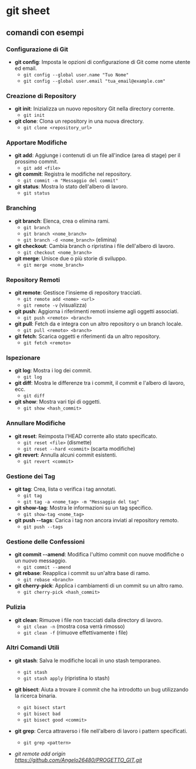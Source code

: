 <!-- @format -->

# git sheet

## comandi con esempi

### Configurazione di Git

- **git config**: Imposta le opzioni di configurazione di Git come nome utente ed email.
  - `git config --global user.name "Tuo Nome"`
  - `git config --global user.email "tua_email@example.com"`

### Creazione di Repository

- **git init**: Inizializza un nuovo repository Git nella directory corrente.
  - `git init`
- **git clone**: Clona un repository in una nuova directory.
  - `git clone <repository_url>`

### Apportare Modifiche

- **git add**: Aggiunge i contenuti di un file all'indice (area di stage) per il prossimo commit.
  - `git add <file>`
- **git commit**: Registra le modifiche nel repository.
  - `git commit -m "Messaggio del commit"`
- **git status**: Mostra lo stato dell'albero di lavoro.
  - `git status`

### Branching

- **git branch**: Elenca, crea o elimina rami.
  - `git branch`
  - `git branch <nome_branch>`
  - `git branch -d <nome_branch>` (elimina)
- **git checkout**: Cambia branch o ripristina i file dell'albero di lavoro.
  - `git checkout <nome_branch>`
- **git merge**: Unisce due o più storie di sviluppo.
  - `git merge <nome_branch>`

### Repository Remoti

- **git remote**: Gestisce l'insieme di repository tracciati.
  - `git remote add <nome> <url>`
  - `git remote -v` (visualizza)
- **git push**: Aggiorna i riferimenti remoti insieme agli oggetti associati.
  - `git push <remoto> <branch>`
- **git pull**: Fetch da e integra con un altro repository o un branch locale.
  - `git pull <remoto> <branch>`
- **git fetch**: Scarica oggetti e riferimenti da un altro repository.
  - `git fetch <remoto>`

### Ispezionare

- **git log**: Mostra i log dei commit.
  - `git log`
- **git diff**: Mostra le differenze tra i commit, il commit e l'albero di lavoro, ecc.
  - `git diff`
- **git show**: Mostra vari tipi di oggetti.
  - `git show <hash_commit>`

### Annullare Modifiche

- **git reset**: Reimposta l'HEAD corrente allo stato specificato.
  - `git reset <file>` (dismette)
  - `git reset --hard <commit>` (scarta modifiche)
- **git revert**: Annulla alcuni commit esistenti.
  - `git revert <commit>`

### Gestione dei Tag

- **git tag**: Crea, lista o verifica i tag annotati.
  - `git tag`
  - `git tag -a <nome_tag> -m "Messaggio del tag"`
- **git show-tag**: Mostra le informazioni su un tag specifico.
  - `git show-tag <nome_tag>`
- **git push --tags**: Carica i tag non ancora inviati al repository remoto.
  - `git push --tags`

### Gestione delle Confessioni

- **git commit --amend**: Modifica l'ultimo commit con nuove modifiche o un nuovo messaggio.
  - `git commit --amend`
- **git rebase**: Reapplica i commit su un'altra base di ramo.
  - `git rebase <branch>`
- **git cherry-pick**: Applica i cambiamenti di un commit su un altro ramo.
  - `git cherry-pick <hash_commit>`

### Pulizia

- **git clean**: Rimuove i file non tracciati dalla directory di lavoro.
  - `git clean -n` (mostra cosa verrà rimosso)
  - `git clean -f` (rimuove effettivamente i file)

### Altri Comandi Utili

- **git stash**: Salva le modifiche locali in uno stash temporaneo.
  - `git stash`
  - `git stash apply` (ripristina lo stash)
- **git bisect**: Aiuta a trovare il commit che ha introdotto un bug utilizzando la ricerca binaria.
  - `git bisect start`
  - `git bisect bad`
  - `git bisect good <commit>`
- **git grep**: Cerca attraverso i file nell'albero di lavoro i pattern specificati.

  - `git grep <pattern>`

- _git remote add origin https://github.com/Angelo26480/PROGETTO_GIT.git_
